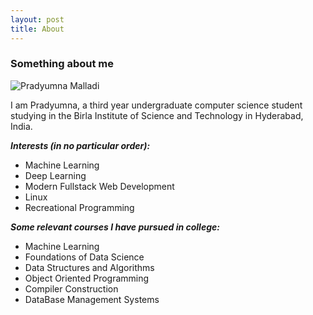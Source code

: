 ```yaml
---
layout: post
title: About
---
```


### Something about me

![Pradyumna Malladi](Posts/images/Pradyumna.png)

I am Pradyumna, a third year undergraduate computer science student studying in the Birla Institute of Science and Technology in Hyderabad, India.

***Interests (in no particular order):***

* Machine Learning
* Deep Learning
* Modern Fullstack Web Development
* Linux
* Recreational Programming

***Some relevant courses I have pursued in college:***

* Machine Learning
* Foundations of Data Science
* Data Structures and Algorithms
* Object Oriented Programming
* Compiler Construction
* DataBase Management Systems
